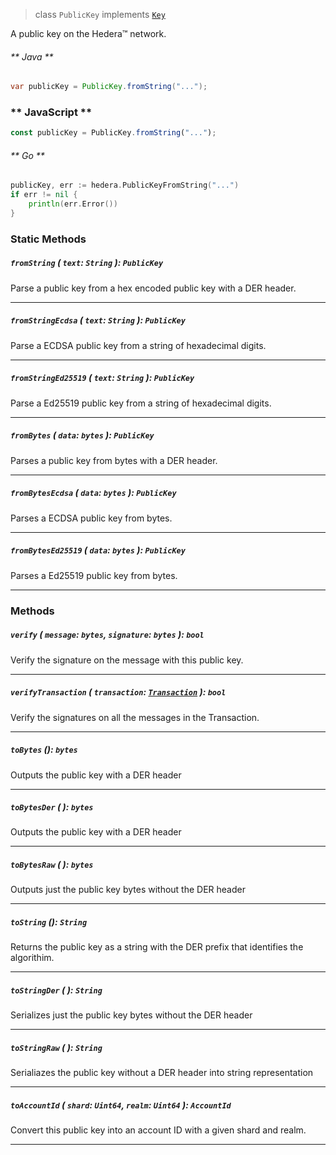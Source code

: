 > class `PublicKey` implements [`Key`](reference/cryptography/Key.md)

A public key on the Hedera™ network.

<!-- tabs:start -->

###### ** Java **

```java
var publicKey = PublicKey.fromString("...");
```

### ** JavaScript **

```javascript
const publicKey = PublicKey.fromString("...");
```

###### ** Go **

```go
publicKey, err := hedera.PublicKeyFromString("...")
if err != nil {
    println(err.Error())
}
```

<!-- tabs:end -->

### Static Methods

##### `fromString` ( `text`: `String` ): `PublicKey`

Parse a public key from a hex encoded public key with a DER header.

---

##### `fromStringEcdsa` ( `text`: `String` ): `PublicKey`

Parse a ECDSA public key from a string of hexadecimal digits.

---

##### `fromStringEd25519` ( `text`: `String` ): `PublicKey`

Parse a Ed25519 public key from a string of hexadecimal digits.

---

##### `fromBytes` ( `data`: `bytes` ): `PublicKey`

Parses a public key from bytes with a DER header.

---

##### `fromBytesEcdsa` ( `data`: `bytes` ): `PublicKey`

Parses a ECDSA public key from bytes.

---

##### `fromBytesEd25519` ( `data`: `bytes` ): `PublicKey`

Parses a Ed25519 public key from bytes.

---

### Methods

##### `verify` ( `message`: `bytes`, `signature`: `bytes` ): `bool`

Verify the signature on the message with this public key.

---

##### `verifyTransaction` ( `transaction`: [`Transaction`](reference/core/Transaction.md) ): `bool`

Verify the signatures on all the messages in the Transaction.

---

##### `toBytes` (): `bytes`

Outputs the public key with a DER header 

---

##### `toBytesDer` ( ): `bytes`

Outputs the public key with a DER header 

---

##### `toBytesRaw` ( ): `bytes`

Outputs just the public key bytes without the DER header

---

##### `toString` (): `String`

Returns the public key as a string with the DER prefix that identifies the algorithim.

---

##### `toStringDer` ( ): `String`

Serializes just the public key bytes without the DER header

---

##### `toStringRaw` ( ): `String`

Serialiazes the public key without a DER header into string representation

---

##### `toAccountId` ( `shard`: `Uint64`, `realm`: `Uint64` ): `AccountId`

Convert this public key into an account ID with a given shard and realm.

---
